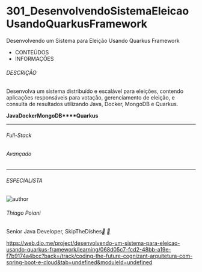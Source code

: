 # 301_DesenvolvendoSistemaEleicaoUsandoQuarkusFramework


 Desenvolvendo um Sistema para Eleição Usando Quarkus Framework

- CONTEÚDOS
- INFORMAÇÕES

###### DESCRIÇÃO

Desenvolva um sistema distribuído e escalável para eleições, contendo aplicações responsáveis para votação, gerenciamento de eleição, e consulta de resultados utilizando Java, Docker, MongoDB e Quarkus.

**Java****Docker****MongoDB****Quarkus**

------

###### Full-Stack

###### Avançado

------

###### ESPECIALISTA

![author](https://hermes.dio.me/users/author/photos/8d12400e-5137-482a-bcac-ee0e3c47cdc6.jpg)

###### Thiago Poiani

Senior Java Developer, SkipTheDishes[**](https://www.linkedin.com/in/thpoiani/) [**](https://github.com/thpoiani/)

https://web.dio.me/project/desenvolvendo-um-sistema-para-eleicao-usando-quarkus-framework/learning/068d05c7-fcd2-48bb-a19e-f7b9174a4bcc?back=/track/coding-the-future-cognizant-arquitetura-com-spring-boot-e-cloud&tab=undefined&moduleId=undefined



